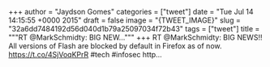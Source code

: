 
+++
author = "Jaydson Gomes"
categories = ["tweet"]
date = "Tue Jul 14 14:15:55 +0000 2015"
draft = false
image = "{TWEET_IMAGE}"
slug = "32a6dd7484192d56d040d1b79a25097034f72b43"
tags = ["tweet"]
title = """RT @MarkSchmidty: BIG NEW..."""
+++
RT @MarkSchmidty: BIG NEWS!! All versions of Flash are blocked by default in Firefox as of now. https://t.co/4SjVoqKPrR #tech #infosec http…
